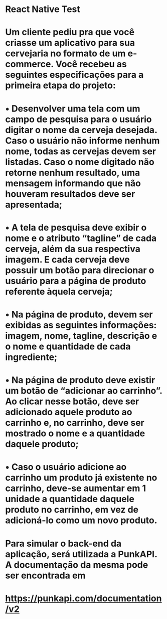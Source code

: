 # React Native Test

# Um cliente pediu pra que você criasse um aplicativo para sua cervejaria no formato de um e-commerce. Você recebeu as seguintes especificações para a primeira etapa do projeto:

#    •	Desenvolver uma tela com um campo de pesquisa para o usuário digitar o nome da cerveja desejada. Caso o usuário não informe nenhum nome, todas as cervejas devem ser listadas. Caso o nome digitado não retorne nenhum resultado, uma mensagem informando que não houveram resultados deve ser apresentada;
#   •	A tela de pesquisa deve exibir o nome e o atributo “tagline” de cada cerveja, além da sua respectiva imagem. E cada cerveja deve possuir um botão para direcionar o usuário para a página de produto referente àquela cerveja;
#   •	Na página de produto, devem ser exibidas as seguintes informações: imagem, nome, tagline, descrição e o nome e quantidade de cada ingrediente;
#   •	Na página de produto deve existir um botão de “adicionar ao carrinho”. Ao clicar nesse botão, deve ser adicionado aquele produto ao carrinho e, no carrinho, deve ser mostrado o nome e a quantidade daquele produto;
#   •	Caso o usuário adicione ao carrinho um produto já existente no carrinho, deve-se aumentar em 1 unidade a quantidade daquele produto no carrinho, em vez de adicioná-lo como um novo produto.

# Para simular o back-end da aplicação, será utilizada a PunkAPI. A documentação da mesma pode ser encontrada em 
# https://punkapi.com/documentation/v2
